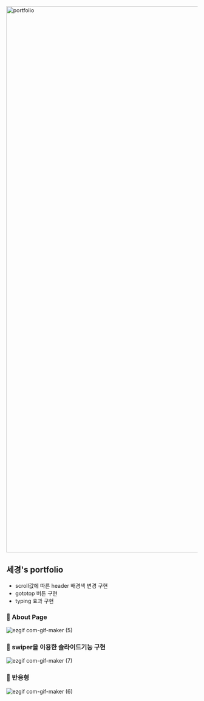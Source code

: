 <img width="1436" alt="portfolio" src="https://user-images.githubusercontent.com/80687195/140319032-e187f1b5-3a4d-43c0-b73f-be2c78c838ce.png">

## 세경's portfolio
- scroll값에 따른 header 배경색 변경 구현
- gototop 버튼 구현
- typing 효과 구현

### 💎 About Page
![ezgif com-gif-maker (5)](https://user-images.githubusercontent.com/80687195/141770624-4717d0f0-21a8-4783-a302-533a7d3cc67e.gif)

### 💎 swiper을 이용한 슬라이드기능 구현
![ezgif com-gif-maker (7)](https://user-images.githubusercontent.com/80687195/141772309-a24db2e5-97ea-4d4c-afeb-73a59966ea4a.gif)

### 💎 반응형
![ezgif com-gif-maker (6)](https://user-images.githubusercontent.com/80687195/141771579-3ecfaa0f-eca7-4b1c-96c1-ccff5b8f229a.gif)

